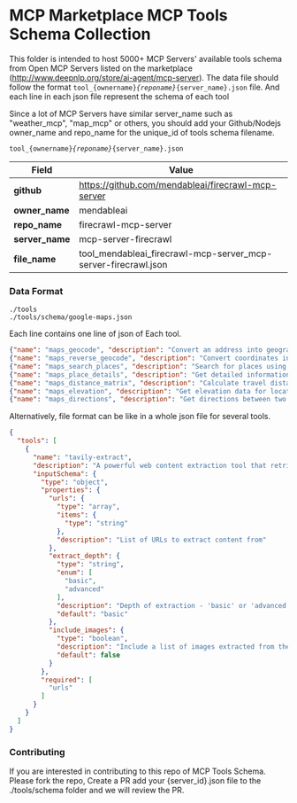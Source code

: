 # MCP Marketplace MCP Tools Schema Collection

This folder is intended to host 5000+ MCP Servers' available tools schema from Open MCP Servers listed on the marketplace (http://www.deepnlp.org/store/ai-agent/mcp-server).
The data file should follow the format <code>tool_{ownername}_{reponame}_{server_name}.json</code> file. 
And each line in each json file represent the schema of each tool

Since a lot of MCP Servers have similar server_name such as "weather_mcp", "map_mcp" or others, you should add your Github/Nodejs owner_name and repo_name for the unique_id of tools schema filename.

<code>tool_{ownername}_{reponame}_{server_name}.json</code> 

| Field | Value |
| --- | --- |
|  **github** |  https://github.com/mendableai/firecrawl-mcp-server  |
|  **owner_name** |  mendableai | 
|  **repo_name** | firecrawl-mcp-server |
|  **server_name** | mcp-server-firecrawl |
|  **file_name** | tool_mendableai_firecrawl-mcp-server_mcp-server-firecrawl.json |


### Data Format

```
./tools
./tools/schema/google-maps.json
```

Each line contains one line of json of Each tool.

```json
{"name": "maps_geocode", "description": "Convert an address into geographic coordinates", "input_schema": {"type": "object", "properties": {"address": {"type": "string", "description": "The address to geocode"}}, "required": ["address"]}}
{"name": "maps_reverse_geocode", "description": "Convert coordinates into an address", "input_schema": {"type": "object", "properties": {"latitude": {"type": "number", "description": "Latitude coordinate"}, "longitude": {"type": "number", "description": "Longitude coordinate"}}, "required": ["latitude", "longitude"]}}
{"name": "maps_search_places", "description": "Search for places using Google Places API", "input_schema": {"type": "object", "properties": {"query": {"type": "string", "description": "Search query"}, "location": {"type": "object", "properties": {"latitude": {"type": "number"}, "longitude": {"type": "number"}}, "description": "Optional center point for the search"}, "radius": {"type": "number", "description": "Search radius in meters (max 50000)"}}, "required": ["query"]}}
{"name": "maps_place_details", "description": "Get detailed information about a specific place", "input_schema": {"type": "object", "properties": {"place_id": {"type": "string", "description": "The place ID to get details for"}}, "required": ["place_id"]}}
{"name": "maps_distance_matrix", "description": "Calculate travel distance and time for multiple origins and destinations", "input_schema": {"type": "object", "properties": {"origins": {"type": "array", "items": {"type": "string"}, "description": "Array of origin addresses or coordinates"}, "destinations": {"type": "array", "items": {"type": "string"}, "description": "Array of destination addresses or coordinates"}, "mode": {"type": "string", "description": "Travel mode (driving, walking, bicycling, transit)", "enum": ["driving", "walking", "bicycling", "transit"]}}, "required": ["origins", "destinations"]}}
{"name": "maps_elevation", "description": "Get elevation data for locations on the earth", "input_schema": {"type": "object", "properties": {"locations": {"type": "array", "items": {"type": "object", "properties": {"latitude": {"type": "number"}, "longitude": {"type": "number"}}, "required": ["latitude", "longitude"]}, "description": "Array of locations to get elevation for"}}, "required": ["locations"]}}
{"name": "maps_directions", "description": "Get directions between two points", "input_schema": {"type": "object", "properties": {"origin": {"type": "string", "description": "Starting point address or coordinates"}, "destination": {"type": "string", "description": "Ending point address or coordinates"}, "mode": {"type": "string", "description": "Travel mode (driving, walking, bicycling, transit)", "enum": ["driving", "walking", "bicycling", "transit"]}}, "required": ["origin", "destination"]}}

```

Alternatively, file format can be like in a whole json file for several tools.

```json
{
  "tools": [
    {
      "name": "tavily-extract",
      "description": "A powerful web content extraction tool that retrieves and processes raw content from specified URLs, ideal for data collection, content analysis, and research tasks.",
      "inputSchema": {
        "type": "object",
        "properties": {
          "urls": {
            "type": "array",
            "items": {
              "type": "string"
            },
            "description": "List of URLs to extract content from"
          },
          "extract_depth": {
            "type": "string",
            "enum": [
              "basic",
              "advanced"
            ],
            "description": "Depth of extraction - 'basic' or 'advanced', if usrls are linkedin use 'advanced' or if explicitly told to use advanced",
            "default": "basic"
          },
          "include_images": {
            "type": "boolean",
            "description": "Include a list of images extracted from the urls in the response",
            "default": false
          }
        },
        "required": [
          "urls"
        ]
      }
    }
  ]
}
```         

### Contributing

If you are interested in contributing to this repo of MCP Tools Schema. Please fork the repo, Create a PR add your {server_id}.json file to the ./tools/schema folder and we will review the PR.
